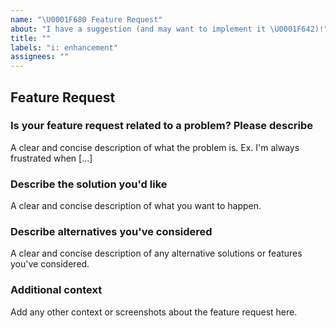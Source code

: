 ```yaml
---
name: "\U0001F680 Feature Request"
about: "I have a suggestion (and may want to implement it \U0001F642)!"
title: ""
labels: "i: enhancement"
assignees: ""
---
```


## Feature Request

### Is your feature request related to a problem? Please describe

A clear and concise description of what the problem is. Ex. I'm always
frustrated when [...]

### Describe the solution you'd like

A clear and concise description of what you want to happen.

### Describe alternatives you've considered

A clear and concise description of any alternative solutions or features you've
considered.

### Additional context

Add any other context or screenshots about the feature request here.
